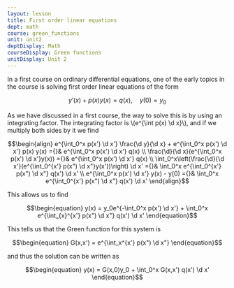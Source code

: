 ```yaml
---
layout: lesson
title: First order linear equations 
dept: math
course: green_functions
unit: unit2
deptDisplay: Math
courseDisplay: Green functions
unitDisplay: Unit 2
---
```

In a first course on ordinary differential equations, one of the early topics in the course is solving first order linear equations of the form 

$$\begin{equation}
y'(x) + p(x)y(x) = q(x), \quad y(0) = y_0
\end{equation}$$

As we have discussed in a first course, the way to solve this is by using an integrating factor. The integrating factor is \\(e^{\int p(x) \d x}\\), and if we multiply both sides by it we find 

$$\begin{align}
e^{\int_0^x p(x') \d x'} \frac{\d y}{\d x} + e^{\int_0^x p(x') \d x'} p(x) y(x) ={}& e^{\int_0^x p(x') \d x'} q(x) \\
\frac{\d}{\d x}(e^{\int_0^x p(x') \d x'}y(x)) ={}& e^{\int_0^x p(x') \d x'} q(x) \\
\int_0^x\left(\frac{\d}{\d x'}(e^{\int_0^{x'} p(x") \d x"}y(x'))\right) \d x' ={}& \int_0^x e^{\int_0^{x'} p(x") \d x"} q(x') \d x' \\
e^{\int_0^x p(x') \d x'} y(x) - y(0) ={}& \int_0^x e^{\int_0^{x'} p(x") \d x"} q(x') \d x' 
\end{align}$$

This allows us to find 

$$\begin{equation}
y(x) = y_0e^{-\int_0^x p(x') \d x'} + \int_0^x e^{\int_{x}^{x'} p(x") \d x"} q(x') \d x' 
\end{equation}$$

This tells us that the Green function for this system is 

$$\begin{equation}
G(x,x') = e^{\int_x^{x'} p(x") \d x"}
\end{equation}$$

and thus the solution can be written as 

$$\begin{equation}
y(x) = G(x,0)y_0 + \int_0^x G(x,x') q(x') \d x' 
\end{equation}$$

